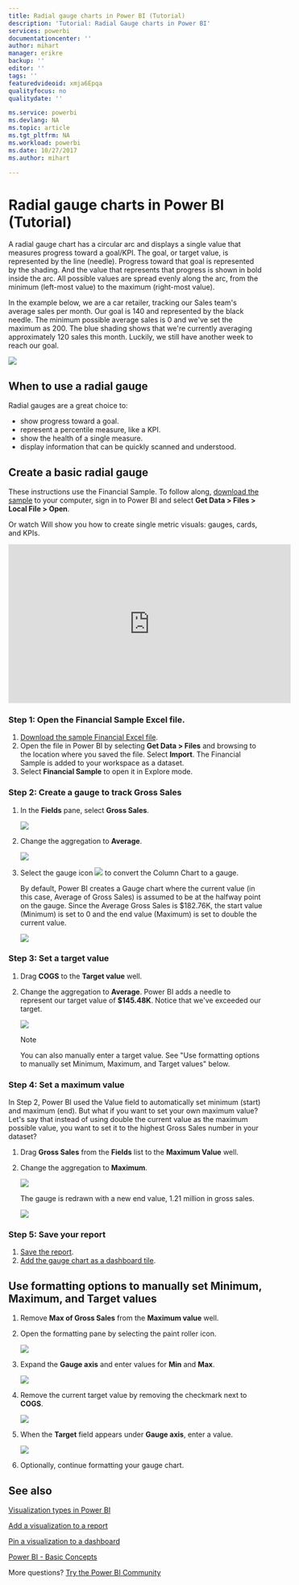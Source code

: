 ```yaml
---
title: Radial gauge charts in Power BI (Tutorial)
description: 'Tutorial: Radial Gauge charts in Power BI'
services: powerbi
documentationcenter: ''
author: mihart
manager: erikre
backup: ''
editor: ''
tags: ''
featuredvideoid: xmja6Epqa
qualityfocus: no
qualitydate: ''

ms.service: powerbi
ms.devlang: NA
ms.topic: article
ms.tgt_pltfrm: NA
ms.workload: powerbi
ms.date: 10/27/2017
ms.author: mihart

---
```

# Radial gauge charts in Power BI (Tutorial)
A radial gauge chart has a circular arc and displays a single value that measures progress toward a goal/KPI.  The goal, or target value, is represented by the line (needle). Progress toward that goal is represented by the shading.  And the value that represents that progress is shown in bold inside the arc. All possible values are spread evenly along the arc, from the minimum (left-most value) to the maximum (right-most value).

In the example below, we are a car retailer, tracking our Sales team's average sales per month. Our goal is 140 and represented by the black needle.  The minimum possible average sales is 0 and we've set the maximum as 200.  The blue shading shows that we're currently averaging approximately 120 sales this month. Luckily, we still have another week to reach our goal.

![](media/powerbi-service-tutorial-radial-gauge-charts/gauge_m.PNG)

## When to use a radial gauge
Radial gauges are a great choice to:

* show progress toward a goal.
* represent a percentile measure, like a KPI.
* show the health of a single measure.
* display information that can be quickly scanned and understood.

## Create a basic radial gauge
These instructions use the Financial Sample. To follow along, [download the sample](http://go.microsoft.com/fwlink/?LinkID=521962) to your computer, sign in to Power BI and select **Get Data \> Files \>  Local File > Open**. 

Or watch Will show you how to create single metric visuals: gauges, cards, and KPIs.

<iframe width="560" height="315" src="https://www.youtube.com/embed/xmja6EpqaO0?list=PL1N57mwBHtN0JFoKSR0n-tBkUJHeMP2cP" frameborder="0" allowfullscreen></iframe>

### Step 1: Open the Financial Sample Excel file.
1. [Download the sample Financial Excel file](powerbi-sample-download-the-financial-sample-workbook.md).
2. Open the file in Power BI by selecting **Get Data \> Files** and browsing to the location where you saved the file. Select **Import**. The Financial Sample is added to your workspace as a dataset.
3. Select **Financial Sample** to open it in Explore mode.

### Step 2: Create a gauge to track Gross Sales
1. In the **Fields** pane, select **Gross Sales**.
   
   ![](media/powerbi-service-tutorial-radial-gauge-charts/GrossSalesValue_new.png)
2. Change the aggregation to **Average**.
   
   ![](media/powerbi-service-tutorial-radial-gauge-charts/changeToAverage_new.png)
3. Select the gauge icon ![](media/powerbi-service-tutorial-radial-gauge-charts/gaugeIcon_new.png) to convert the Column Chart to a gauge.
   
   By default, Power BI creates a Gauge chart where the current value (in this case, Average of Gross Sales) is assumed to be at the halfway point on the gauge. Since the Average Gross Sales is $182.76K, the start value (Minimum) is set to 0 and the end value (Maximum) is set to double the current value.
   
   ![](media/powerbi-service-tutorial-radial-gauge-charts/gauge_no_target.png)

### Step 3: Set a target value
1. Drag **COGS** to the **Target value** well.
2. Change the aggregation to **Average**.
   Power BI adds a needle to represent our target value of **$145.48K**. Notice that we've exceeded our target.
   
   ![](media/powerbi-service-tutorial-radial-gauge-charts/GaugeInProgress_new.png)
   
   > [!NOTE]
   > You can also manually enter a target value.  See "Use formatting options to manually set Minimum, Maximum, and Target values" below.
   > 
   > 

### Step 4: Set a maximum value
In Step 2, Power BI used the Value field to automatically set minimum (start) and maximum (end).  But what if you want to set your own maximum value?  Let's say that instead of using double the current value as the maximum possible value, you want to set it to the highest Gross Sales number in your dataset? 

1. Drag **Gross Sales** from the **Fields** list to the **Maximum Value** well.
2. Change the aggregation to **Maximum**.
   
   ![](media/powerbi-service-tutorial-radial-gauge-charts/SetMaximum_new.png)
   
   The gauge is redrawn with a new end value, 1.21 million in gross sales.
   
   ![](media/powerbi-service-tutorial-radial-gauge-charts/power-bi-final-gauge.png)

### Step 5: Save your report
1. [Save the report](powerbi-service-save-a-report.md).
2. [Add the gauge chart as a dashboard tile](powerbi-service-dashboard-tiles.md). 

## Use formatting options to manually set Minimum, Maximum, and Target values
1. Remove **Max of Gross Sales** from the **Maximum value** well.
2. Open the formatting pane by selecting the paint roller icon.
   
   ![](media/powerbi-service-tutorial-radial-gauge-charts/power-bi-roller.png)
3. Expand the **Gauge axis** and enter values for **Min** and **Max**.
   
    ![](media/powerbi-service-tutorial-radial-gauge-charts/power-bi-gauge-axis.png)
4. Remove the current target value by removing the checkmark next to **COGS**.
   
    ![](media/powerbi-service-tutorial-radial-gauge-charts/PBI_remove_target.png)
5. When the **Target** field appears under **Gauge axis**, enter a value.
   
    ![](media/powerbi-service-tutorial-radial-gauge-charts/power-bi-gauge-target.png)
6. Optionally, continue formatting your gauge chart.

## See also
[Visualization types in Power BI](powerbi-service-visualization-types-for-reports-and-q-and-a.md)

[Add a visualization to a report](power-bi-report-add-visualizations-i.md)

[Pin a visualization to a dashboard](powerbi-service-pin-a-tile-to-a-dashboard-from-a-report.md)

[ Power BI - Basic Concepts](powerbi-service-basic-concepts.md)

More questions? [Try the Power BI Community](http://community.powerbi.com/)

